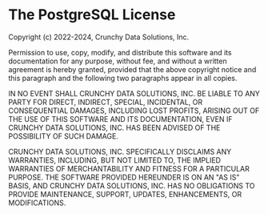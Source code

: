 The PostgreSQL License
===============================================================================

Copyright (c) 2022-2024, Crunchy Data Solutions, Inc.

Permission to use, copy, modify, and distribute this software and its
documentation for any purpose, without fee, and without a written agreement
is hereby granted, provided that the above copyright notice and this paragraph
and the following two paragraphs appear in all copies.

IN NO EVENT SHALL CRUNCHY DATA SOLUTIONS, INC. BE LIABLE TO ANY PARTY FOR
DIRECT, INDIRECT, SPECIAL, INCIDENTAL, OR CONSEQUENTIAL DAMAGES, INCLUDING
LOST PROFITS, ARISING OUT OF THE USE OF THIS SOFTWARE AND ITS DOCUMENTATION,
EVEN IF CRUNCHY DATA SOLUTIONS, INC. HAS BEEN ADVISED OF THE POSSIBILITY OF
SUCH DAMAGE.

CRUNCHY DATA SOLUTIONS, INC. SPECIFICALLY DISCLAIMS ANY WARRANTIES, INCLUDING,
BUT NOT LIMITED TO, THE IMPLIED WARRANTIES OF MERCHANTABILITY AND FITNESS FOR
A PARTICULAR PURPOSE. THE SOFTWARE PROVIDED HEREUNDER IS ON AN "AS IS" BASIS,
AND CRUNCHY DATA SOLUTIONS, INC. HAS NO OBLIGATIONS TO PROVIDE MAINTENANCE,
SUPPORT, UPDATES, ENHANCEMENTS, OR MODIFICATIONS.
